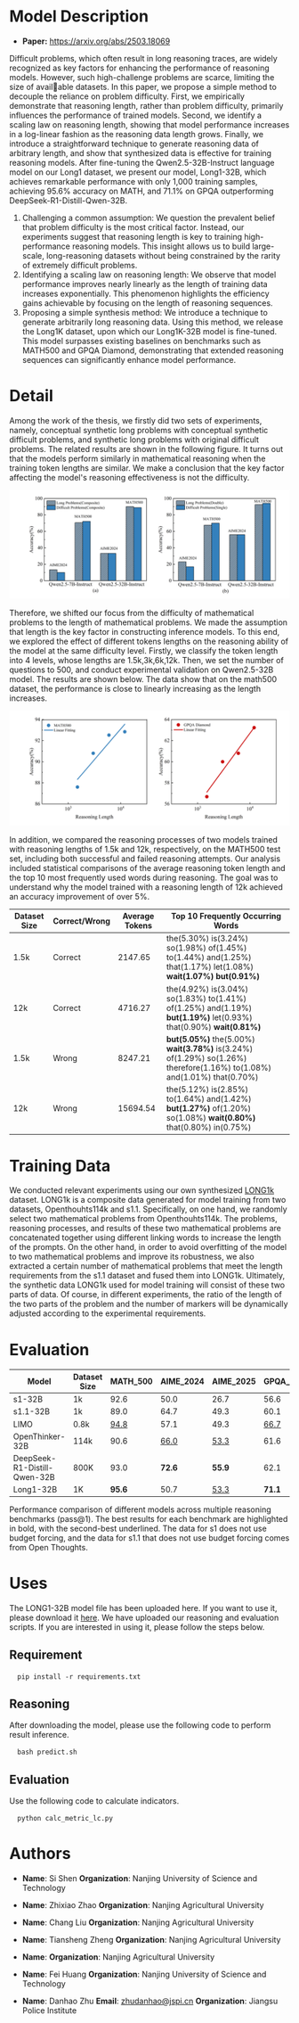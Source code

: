 

# Model Description

- **Paper:** https://arxiv.org/abs/2503.18069

 Difficult problems, which often result in long reasoning traces, are widely recognized as key factors for enhancing the performance of reasoning models. However, such high-challenge problems are scarce, limiting the size of available datasets. In this paper, we propose a simple method to decouple the reliance on problem difficulty. First, we empirically demonstrate that reasoning length, rather than problem difficulty, primarily influences the performance of trained models. Second, we identify a scaling law on reasoning length, showing that model performance increases in a log-linear fashion as the reasoning data length grows. Finally, we introduce a straightforward technique to generate reasoning data of arbitrary length, and show that synthesized data is effective for training reasoning models. After fine-tuning the Qwen2.5-32B-Instruct language model on our Long1 dataset, we present our model, Long1-32B, which achieves remarkable performance with only 1,000 training samples, achieving 95.6% accuracy on MATH, and 71.1% on GPQA outperforming DeepSeek-R1-Distill-Qwen-32B.
1. Challenging a common assumption: We question the prevalent belief that problem difficulty is the most critical factor. Instead, our experiments suggest that reasoning length is key to training high-performance reasoning models. This insight allows us to build large-scale, long-reasoning datasets without being constrained by the rarity of extremely difficult problems.
2. Identifying a scaling law on reasoning length: We observe that model performance improves nearly linearly as the length of training data increases exponentially. This phenomenon highlights the efficiency gains achievable by focusing on the length of reasoning sequences.
3. Proposing a simple synthesis method: We introduce a technique to generate arbitrarily long reasoning data. Using this method, we release the Long1K dataset, upon which our Long1K-32B model is fine-tuned. This model surpasses existing baselines on benchmarks such as MATH500 and GPQA Diamond, demonstrating that extended reasoning sequences can significantly enhance model performance.



# Detail

  Among the work of the thesis, we firstly did two sets of experiments, namely, conceptual synthetic long problems with conceptual synthetic difficult problems, and synthetic long problems with original difficult problems. The related results are shown in the following figure. It turns out that the models perform similarly in mathematical reasoning when the training token lengths are similar. We make a conclusion that the key factor affecting the model's reasoning effectiveness is not the difficulty.

![img_3.png](fig1.png)


  Therefore, we shifted our focus from the difficulty of mathematical problems to the length of mathematical problems. We made the assumption that length is the key factor in constructing inference models. To this end, we explored the effect of different tokens lengths on the reasoning ability of the model at the same difficulty level. Firstly, we classify the token length into 4 levels, whose lengths are 1.5k,3k,6k,12k. Then, we set the number of questions to 500, and conduct experimental validation on Qwen2.5-32B model. The results are shown below. The data show that on the math500 dataset, the performance is close to linearly increasing as the length increases.

![img_2.png](fig2.png)

  In addition, we compared the reasoning processes of two models trained with reasoning lengths of 1.5k and 12k, respectively, on the MATH500 test set, including both successful and failed reasoning attempts. Our analysis included statistical comparisons of the average reasoning token length and the top 10 most frequently used words during reasoning. The goal was to understand why the model trained with a reasoning length of 12k achieved an accuracy improvement of over 5%.

| Dataset Size | Correct/Wrong | Average Tokens | Top 10 Frequently Occurring Words                                                                 |
|--------------|---------------|----------------|------------------------------------------------------------------------------------------------|
| 1.5k         | Correct       | 2147.65        | the(5.30%) is(3.24%) so(1.98%) of(1.45%) to(1.44%) and(1.25%) that(1.17%) let(1.08%) **wait(1.07%)** **but(0.91%)** |
| 12k          | Correct       | 4716.27        | the(4.92%) is(3.04%) so(1.83%) to(1.41%) of(1.25%) and(1.19%) **but(1.19%)** let(0.93%) that(0.90%) **wait(0.81%)** |
| 1.5k         | Wrong         | 8247.21        | **but(5.05%)** the(5.00%) **wait(3.78%)** is(3.24%) of(1.29%) so(1.26%) therefore(1.16%) to(1.08%) and(1.01%) that(0.70%) |
| 12k          | Wrong         | 15694.54       | the(5.12%) is(2.85%) to(1.64%) and(1.42%) **but(1.27%)** of(1.20%) so(1.08%) **wait(0.80%)** that(0.80%) in(0.75%) |




# Training Data
  We conducted relevant experiments using our own synthesized [LONG1k](https://huggingface.co/datasets/ZTss/LONG1k) dataset. LONG1k is a composite data generated for model training from two datasets, Openthouhts114k and s1.1. Specifically, on one hand, we randomly select two mathematical problems from Openthouhts114k. The problems, reasoning processes, and results of these two mathematical problems are concatenated together using different linking words to increase the length of the prompts. On the other hand, in order to avoid overfitting of the model to two mathematical problems and improve its robustness, we also extracted a certain number of mathematical problems that meet the length requirements from the s1.1 dataset and fused them into LONG1k. Ultimately, the synthetic data LONG1k used for model training will consist of these two parts of data. Of course, in different experiments, the ratio of the length of the two parts of the problem and the number of markers will be dynamically adjusted according to the experimental requirements.


# Evaluation

| Model | Dataset Size | MATH_500 | AIME_2024 | AIME_2025 | GPQA_Diamond |
|---|---|---|---|---|---|
| s1-32B | 1k | 92.6 | 50.0 | 26.7 | 56.6 |
| s1.1-32B | 1k | 89.0 | 64.7 | 49.3 | 60.1 |
| LIMO | 0.8k | <u>94.8</u> | 57.1 | 49.3 | <u>66.7</u> |
| OpenThinker-32B | 114k | 90.6 | <u>66.0</u> | <u>53.3</u> | 61.6 |
| DeepSeek-R1-Distill-Qwen-32B | 800K | 93.0 | **72.6** | **55.9** | 62.1 |
| Long1-32B | 1K | **95.6** | 50.7 | <u>53.3</u> | **71.1** |

Performance comparison of different models across multiple reasoning benchmarks (pass@1). The best results for each benchmark are highlighted in bold, with the second-best underlined. The data for s1 does not use budget forcing, and the data for s1.1 that does not use budget forcing comes from Open Thoughts.


# Uses
The LONG1-32B model file has been uploaded here. If you want to use it, please download it [here](https://huggingface.co/ZTss/LONG1k-32B). We have uploaded our reasoning and evaluation scripts. If you are interested in using it, please follow the steps below.

  ## Requirement
```
  pip install -r requirements.txt
```
  ## Reasoning
  After downloading the model, please use the following code to perform result inference.
```
  bash predict.sh
```


  ## Evaluation
  Use the following code to calculate indicators.
```
  python calc_metric_lc.py
```

# Authors

- **Name**: Si Shen
  **Organization**: Nanjing University of Science and Technology

- **Name**: Zhixiao Zhao
  **Organization**: Nanjing Agricultural University

- **Name**: Chang Liu
  **Organization**: Nanjing Agricultural University

- **Name**: Tiansheng Zheng
  **Organization**: Nanjing Agricultural University

- **Name**: 
  **Organization**: Nanjing Agricultural University

- **Name**: Fei Huang
  **Organization**: Nanjing University of Science and Technology

- **Name**: Danhao Zhu
  **Email**: zhudanhao@jspi.cn
  **Organization**: Jiangsu Police Institute
  
